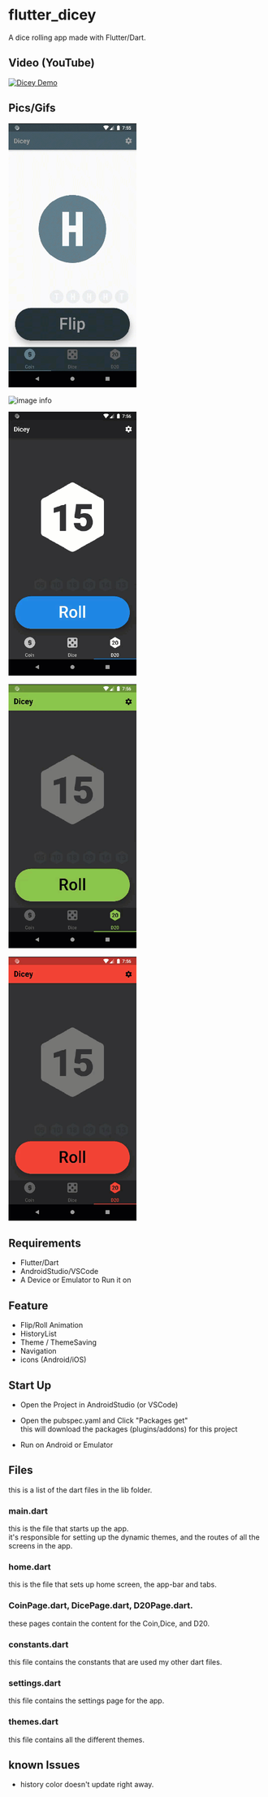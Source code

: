 # flutter_dicey

A dice rolling app made with Flutter/Dart.

## Video (YouTube)  
[![Dicey Demo](http://img.youtube.com/vi/hWHSjy3jO4g/0.jpg)](http://www.youtube.com/watch?v=hWHSjy3jO4g "Dicey Demo")

## Pics/Gifs

![image info](./README/2019-10-03_20-07-59.gif)

![image info](./README/2019-10-03_20-11-28.gif)

![image info](./README/2019-10-03_20-18-09.png)

![image info](./README/2019-10-03_20-15-18.png)

![image info](./README/2019-10-03_20-15-32.png)

## Requirements
* Flutter/Dart
* AndroidStudio/VSCode
* A Device or Emulator to Run it on

## Feature
* Flip/Roll Animation
* HistoryList
* Theme / ThemeSaving
* Navigation
* icons (Android/iOS)
  
## Start Up

* Open the Project in AndroidStudio (or VSCode)  

* Open the pubspec.yaml and Click "Packages get"  
this will download the packages (plugins/addons) for this project  

* Run on Android or Emulator  

## Files 
this is a list of the dart files in the lib folder.

### main.dart
this is the file that starts up the app.  
it's responsible for setting up the dynamic themes, and the routes of all the screens in the app.

### home.dart
this is the file that sets up home screen, the app-bar and tabs.

### CoinPage.dart, DicePage.dart, D20Page.dart.
these pages contain the content for the Coin,Dice, and D20.

### constants.dart
this file contains the constants that are used my other dart files.

### settings.dart
this file contains the settings page for the app.

### themes.dart
this file contains all the different themes.

## known Issues
* history color doesn't update right away.